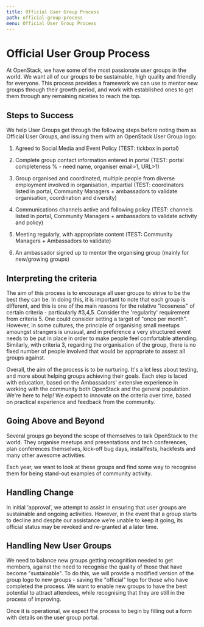 ```yaml
---
title: Official User Group Process
path: official-group-process
menu: Official User Group Process
---
```



Official User Group Process
=============================================

At OpenStack, we have some of the most passionate user groups in the world.
We want all of our groups to be sustainable, high quality and friendly for
 everyone. This process provides a framework we can use to mentor new groups
through their growth period, and work with established ones to get them through
any remaining niceties to reach the top.

Steps to Success
----------------

We help User Groups get through the following steps before noting them as
Official User Groups, and issuing them with an OpenStack User Group logo:

1.    Agreed to Social Media and Event Policy (TEST: tickbox in portal)

2.    Complete group contact information entered in portal (TEST: portal completeness % - need name, organiser email>1, URL>1)

3.    Group organised and coordinated, multiple people from diverse employment involved in organisation, impartial (TEST: coordinators listed in portal, Community Managers + ambassadors to validate organisation, coordination and diversity)

4.    Communications channels active and following policy (TEST: channels listed in portal, Community Managers + ambassadors to validate activity and policy)

5.    Meeting regularly, with appropriate content (TEST: Community Managers + Ambassadors to validate)

6.    An ambassador signed up to mentor the organising group (mainly for new/growing groups)

Interpreting the criteria
-------------------------

The aim of this process is to encourage all user groups to strive to be the
 best they can be. In doing this, it is important to note that each group is
 different, and this is one of the main reasons for the relative "looseness"
 of certain criteria - particularly #3,4,5. Consider the 'regularity'
 requirement from criteria 5. One could consider setting a target of
 "once per month". However, in some cultures, the principle of organising
 small meetups amoungst strangers is unusual, and in preference a very
 structured event needs to be put in place in order to make people feel
 comfortable attending. Similarly, with criteria 3, regarding the organisation
 of the group, there is no fixed number of people involved that would be
appropriate to assest all groups against.

Overall, the aim of the process is to be nurturing. It's a lot less about
 testing, and more about helping groups achieving their goals. Each step is
 laced with education, based on the Ambassadors' extensive experience in working
 with the community both OpenStack and the general population. We're here to
 help! We expect to innovate on the criteria over time, based on practical
 experience and feedback from the community.




Going Above and Beyond
----------------------
Several groups go beyond the scope of themselves to talk OpenStack to the
 world. They organise meetups and presentations and tech conferences, plan
 conferences themselves, kick-off bug days, installfests, hackfests and many
 other awesome activities.

Each year, we want to look at these groups and find some way to recognise them
 for being stand-out examples of community activity.

Handling Change
---------------
In initial ‘approval’, we attempt to assist in ensuring that user groups are
 sustainable and ongoing activities. However, in the event that a group starts
 to decline and despite our assistance we’re unable to keep it going, its official
 status may be revoked and re-granted at a later time.

Handling New User Groups
------------------------
We need to  balance new groups getting recognition needed to get members,
 against the need to recognise the quality of those that have become
 "sustainable". To do this, we will provide a modified version of the group
 logo to new groups - saving the "official" logo for those who have
 completed the process. We want to enable new groups to have the best
 potential to attract attendees, while recognising that they are still
 in the process of improving.

Once it is operational, we expect the process to begin by filling out a form
 with details on the user group portal.

